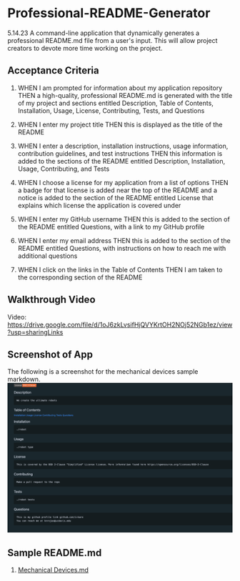 # Professional-README-Generator
5.14.23 A command-line application that dynamically generates a professional README.md file from a user's input. This will allow project creators to devote more time working on the project.

## Acceptance Criteria

1. WHEN I am prompted for information about my application repository THEN a high-quality, professional README.md is generated with the title of my project and sections entitled Description, Table of Contents, Installation, Usage, License, Contributing, Tests, and Questions

2. WHEN I enter my project title THEN this is displayed as the title of the README

3. WHEN I enter a description, installation instructions, usage information, contribution guidelines, and test instructions THEN this information is added to the sections of the README entitled Description, Installation, Usage, Contributing, and Tests

4. WHEN I choose a license for my application from a list of options THEN a badge for that license is added near the top of the README and a notice is added to the section of the README entitled License that explains which license the application is covered under

5. WHEN I enter my GitHub username THEN this is added to the section of the README entitled Questions, with a link to my GitHub profile

6. WHEN I enter my email address THEN this is added to the section of the README entitled Questions, with instructions on how to reach me with additional questions

7. WHEN I click on the links in the Table of Contents THEN I am taken to the corresponding section of the README

## Walkthrough Video 
Video: https://drive.google.com/file/d/1oJ6zkLvsifHjQVYKrtOH2NOj52NGb1ez/view?usp=sharingLinks

## Screenshot of App
The following is a screenshot for the mechanical devices sample markdown.
<img src="img/sampleMD.png">

## Sample README.md
1. [Mechanical Devices.md](./Mechanical%20Devices.md)

